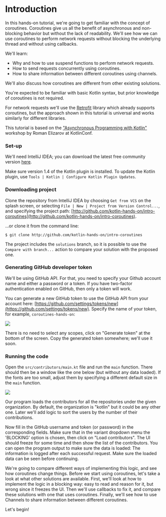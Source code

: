 # Introduction

In this hands-on tutorial, we're going to get familiar with the concept of coroutines.
Coroutines give us all the benefit of asynchronous
and non-blocking behavior but without the lack of readability. 
We'll see how we can use coroutines to perform network requests
without blocking the underlying thread and without using callbacks.

We'll learn:

* Why and how to use suspend functions to perform network requests.
* How to send requests concurrently using coroutines.
* How to share information between different coroutines using channels.

We'll also discuss how coroutines are different from other existing solutions.
 
You're expected to be familiar with basic Kotlin syntax,
but prior knowledge of coroutines is not required.

For network requests we'll use the [Retrofit](https://square.github.io/retrofit/) library which already
supports coroutines, but the approach shown in this tutorial is universal and works similarly for different libraries.

This tutorial is based on the ["Asynchronous Programming with Kotlin"](https://kotlinconf.com/workshops/) workshop
by Roman Elizarov at KotlinConf.

### Set-up

We'll need IntelliJ IDEA; you can download the latest free community version [here](https://www.jetbrains.com/idea/download/).

Make sure version 1.4 of the Kotlin plugin is installed.
To update the Kotlin plugin, use `Tools | Kotlin | Configure Kotlin Plugin Updates`.

### Downloading project

Clone the repository from IntelliJ IDEA by choosing `Get from VCS` on the splash screen, or selecting `File | New | Project from Version Control...`,
and specifying the project path:
[http://github.com/kotlin-hands-on/intro-coroutines](http://github.com/kotlin-hands-on/intro-coroutines). 

...or clone it from the command line:

```
$ git clone http://github.com/kotlin-hands-on/intro-coroutines
```
 
The project includes the `solutions` branch, so it is possible to use the `Compare with branch...`
action to compare your solution with the proposed one.

### Generating GitHub developer token

We'll be using GitHub API.
For that, you need to specify your Github account name and either a password or a token.
If you have two-factor authentication enabled on GitHub, then only a token will work. 

You can generate a new GitHub token to use the GitHub API from your account here:
[https://github.com/settings/tokens/new](https://github.com/settings/tokens/new).
Specify the name of your token, for example, `coroutines-hands-on`:

![](./assets/1-intro/GeneratingToken.png)

There is no need to select any scopes, click on "Generate token" at the bottom of the screen.
Copy the generated token somewhere; we'll use it soon.

### Running the code

Open the `src/contributors/main.kt` file and run the `main` function.
There should then be a window like the one below (but without any data loaded).
If the fonts are too small, adjust them by specifying a different default size in the `main` function.

![](./assets/1-intro/InitialWindow.png)

Our program loads the contributors for all the repositories under the given organization.
By default, the organization is "kotlin" but it could be any other one. 
Later we'll add logic to sort the users by the number of their contributions.

Now fill in the GitHub username and token (or password) in the corresponding fields.
Make sure that in the variant dropdown menu the 'BLOCKING' option is chosen, then click on "Load contributors".
The UI should freeze for some time and then show the list of the contributors.
You can open the program output to make sure the data is loaded:
The information is logged after each successful request.
Make sure the loaded data can be seen before continuing.
 
We're going to compare different ways of implementing this logic, and see how coroutines change things.
Before we start using coroutines, let's take a look at what other solutions are available. 
First, we'll look at how to implement the logic in a blocking way: easy to read and reason for it, but wrong since it freezes the UI.
Then we'll use callbacks to fix it, and compare these solutions with one that uses coroutines.
Finally, we'll see how to use Channels to share information between different coroutines.

Let's begin!
